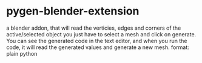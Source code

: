 # pygen-blender-extension
a blender addon, that will read the verticies, edges and corners of the active/selected object you just have to select a mesh and click on generate. You can see the generated code in the text editor, and when you run the code, it will read the generated values and generate a new mesh. format: plain python
